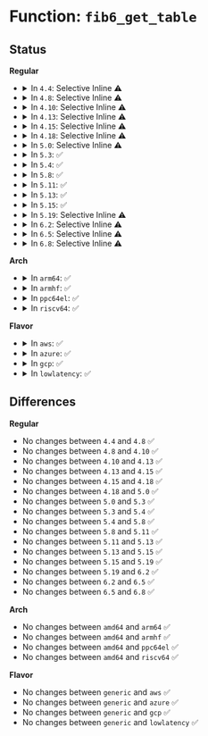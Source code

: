 # Function: <code>fib6_get_table</code>

## Status
<b>Regular</b>
<ul>
<li>
<details>
<summary>In <code>4.4</code>: Selective Inline ⚠️</summary>

```c
struct fib6_table *fib6_get_table(struct net *net, u32 id);
```

**Collision:** Unique Global

**Inline:** Selective

**Transformation:** False

**Instances:**

```
In net/ipv6/ip6_fib.c (ffffffff817d94e0)
Location: net/ipv6/ip6_fib.c:246
Inline: True
Inline callers:
  - net/ipv6/ip6_fib.c:fib6_new_table
Direct callers:
  - net/ipv6/addrconf.c:addrconf_get_prefix_route
  - net/ipv6/route.c:rt6_get_route_info
  - net/ipv6/route.c:ip6_route_del
  - net/ipv6/route.c:ip6_route_info_create
  - net/ipv6/route.c:rt6_get_dflt_router
  - net/ipv6/route.c:rt6_purge_dflt_routers
  - net/ipv6/route.c:addrconf_dst_alloc
  - net/ipv6/fib6_rules.c:fib6_rule_action
```
**Symbols:**

```
ffffffff817d94e0-ffffffff817d9530: fib6_get_table (STB_GLOBAL)
```
</details>
</li>
<li>
<details>
<summary>In <code>4.8</code>: Selective Inline ⚠️</summary>

```c
struct fib6_table *fib6_get_table(struct net *net, u32 id);
```

**Collision:** Unique Global

**Inline:** Selective

**Transformation:** False

**Instances:**

```
In net/ipv6/ip6_fib.c (ffffffff81848ab5)
Location: net/ipv6/ip6_fib.c:246
Inline: True
Inline callers:
  - net/ipv6/ip6_fib.c:fib6_new_table
Direct callers:
  - net/ipv6/addrconf.c:addrconf_get_prefix_route
  - net/ipv6/route.c:addrconf_dst_alloc
  - net/ipv6/route.c:rt6_purge_dflt_routers
  - net/ipv6/route.c:rt6_get_dflt_router
  - net/ipv6/route.c:rt6_get_route_info
  - net/ipv6/route.c:ip6_route_del
  - net/ipv6/route.c:ip6_route_info_create
  - net/ipv6/route.c:ip6_route_info_create
  - net/ipv6/fib6_rules.c:fib6_rule_action
```
**Symbols:**

```
ffffffff81847430-ffffffff81847471: fib6_get_table (STB_GLOBAL)
```
</details>
</li>
<li>
<details>
<summary>In <code>4.10</code>: Selective Inline ⚠️</summary>

```c
struct fib6_table *fib6_get_table(struct net *net, u32 id);
```

**Collision:** Unique Global

**Inline:** Selective

**Transformation:** False

**Instances:**

```
In net/ipv6/ip6_fib.c (ffffffff8187a905)
Location: net/ipv6/ip6_fib.c:246
Inline: True
Inline callers:
  - net/ipv6/ip6_fib.c:fib6_new_table
Direct callers:
  - net/ipv6/addrconf.c:addrconf_get_prefix_route
  - net/ipv6/route.c:addrconf_dst_alloc
  - net/ipv6/route.c:rt6_add_dflt_router
  - net/ipv6/route.c:rt6_get_dflt_router
  - net/ipv6/route.c:rt6_get_route_info
  - net/ipv6/route.c:ip6_route_del
  - net/ipv6/route.c:ip6_route_info_create
  - net/ipv6/route.c:ip6_route_info_create
  - net/ipv6/fib6_rules.c:fib6_rule_action
```
**Symbols:**

```
ffffffff81879270-ffffffff818792b1: fib6_get_table (STB_GLOBAL)
```
</details>
</li>
<li>
<details>
<summary>In <code>4.13</code>: Selective Inline ⚠️</summary>

```c
struct fib6_table *fib6_get_table(struct net *net, u32 id);
```

**Collision:** Unique Global

**Inline:** Selective

**Transformation:** False

**Instances:**

```
In net/ipv6/ip6_fib.c (ffffffff818a0035)
Location: net/ipv6/ip6_fib.c:261
Inline: True
Inline callers:
  - net/ipv6/ip6_fib.c:fib6_new_table
Direct callers:
  - net/ipv6/addrconf.c:addrconf_get_prefix_route
  - net/ipv6/route.c:addrconf_dst_alloc
  - net/ipv6/route.c:rt6_add_dflt_router
  - net/ipv6/route.c:rt6_get_dflt_router
  - net/ipv6/route.c:rt6_get_route_info
  - net/ipv6/route.c:ip6_route_del
  - net/ipv6/route.c:ip6_route_info_create
  - net/ipv6/route.c:ip6_route_info_create
  - net/ipv6/fib6_rules.c:fib6_rule_action
```
**Symbols:**

```
ffffffff8189ec10-ffffffff8189ec5b: fib6_get_table (STB_GLOBAL)
```
</details>
</li>
<li>
<details>
<summary>In <code>4.15</code>: Selective Inline ⚠️</summary>

```c
struct fib6_table *fib6_get_table(struct net *net, u32 id);
```

**Collision:** Unique Global

**Inline:** Selective

**Transformation:** False

**Instances:**

```
In net/ipv6/ip6_fib.c (ffffffff81922045)
Location: net/ipv6/ip6_fib.c:264
Inline: True
Inline callers:
  - net/ipv6/ip6_fib.c:fib6_new_table
Direct callers:
  - net/ipv6/addrconf.c:addrconf_get_prefix_route
  - net/ipv6/route.c:addrconf_dst_alloc
  - net/ipv6/route.c:rt6_add_dflt_router
  - net/ipv6/route.c:rt6_get_dflt_router
  - net/ipv6/route.c:rt6_get_route_info
  - net/ipv6/route.c:ip6_route_del
  - net/ipv6/route.c:ip6_route_info_create
  - net/ipv6/route.c:ip6_route_info_create
  - net/ipv6/fib6_rules.c:fib6_rule_action
  - net/ipv6/seg6_local.c:lookup_nexthop
```
**Symbols:**

```
ffffffff819211e0-ffffffff8192122b: fib6_get_table (STB_GLOBAL)
```
</details>
</li>
<li>
<details>
<summary>In <code>4.18</code>: Selective Inline ⚠️</summary>

```c
struct fib6_table *fib6_get_table(struct net *net, u32 id);
```

**Collision:** Unique Global

**Inline:** Selective

**Transformation:** False

**Instances:**

```
In net/ipv6/ip6_fib.c (ffffffff819795e0)
Location: net/ipv6/ip6_fib.c:304
Inline: True
Inline callers:
  - net/ipv6/ip6_fib.c:fib6_new_table
Direct callers:
  - net/ipv6/addrconf.c:addrconf_get_prefix_route
  - net/ipv6/route.c:addrconf_f6i_alloc
  - net/ipv6/route.c:rt6_add_dflt_router
  - net/ipv6/route.c:rt6_get_dflt_router
  - net/ipv6/route.c:rt6_get_route_info
  - net/ipv6/route.c:ip6_route_del
  - net/ipv6/route.c:ip6_route_info_create
  - net/ipv6/fib6_rules.c:fib6_rule_action
  - net/ipv6/fib6_rules.c:fib6_rule_action
  - net/ipv6/seg6_local.c:seg6_lookup_nexthop
```
**Symbols:**

```
ffffffff819795e0-ffffffff8197962b: fib6_get_table (STB_GLOBAL)
```
</details>
</li>
<li>
<details>
<summary>In <code>5.0</code>: Selective Inline ⚠️</summary>

```c
struct fib6_table *fib6_get_table(struct net *net, u32 id);
```

**Collision:** Unique Global

**Inline:** Selective

**Transformation:** False

**Instances:**

```
In net/ipv6/ip6_fib.c (ffffffff819affe6)
Location: net/ipv6/ip6_fib.c:303
Inline: True
Inline callers:
  - net/ipv6/ip6_fib.c:inet6_dump_fib
  - net/ipv6/ip6_fib.c:fib6_new_table
Direct callers:
  - net/ipv6/addrconf.c:addrconf_get_prefix_route
  - net/ipv6/route.c:addrconf_f6i_alloc
  - net/ipv6/route.c:rt6_add_dflt_router
  - net/ipv6/route.c:rt6_get_dflt_router
  - net/ipv6/route.c:rt6_get_route_info
  - net/ipv6/route.c:ip6_route_del
  - net/ipv6/route.c:ip6_route_info_create
  - net/ipv6/fib6_rules.c:fib6_rule_action
  - net/ipv6/fib6_rules.c:fib6_rule_action
  - net/ipv6/seg6_local.c:seg6_lookup_nexthop
```
**Symbols:**

```
ffffffff819af190-ffffffff819af1db: fib6_get_table (STB_GLOBAL)
```
</details>
</li>
<li>
<details>
<summary>In <code>5.3</code>: ✅</summary>

```c
struct fib6_table *fib6_get_table(struct net *net, u32 id);
```

**Collision:** Unique Global

**Inline:** No

**Transformation:** False

**Instances:**

```
In net/ipv6/ip6_fib.c (ffffffff81a1d370)
Location: net/ipv6/ip6_fib.c:271
Inline: False
Direct callers:
  - net/ipv6/addrconf.c:addrconf_get_prefix_route
  - net/ipv6/route.c:rt6_add_dflt_router
  - net/ipv6/route.c:rt6_get_dflt_router
  - net/ipv6/route.c:rt6_get_route_info
  - net/ipv6/route.c:ip6_route_del
  - net/ipv6/route.c:ip6_route_info_create
  - net/ipv6/ip6_fib.c:inet6_dump_fib
  - net/ipv6/ip6_fib.c:fib6_new_table
  - net/ipv6/fib6_rules.c:fib6_rule_action
  - net/ipv6/fib6_rules.c:fib6_rule_action
  - net/ipv6/seg6_local.c:seg6_lookup_nexthop
```
**Symbols:**

```
ffffffff81a1d370-ffffffff81a1d3ad: fib6_get_table (STB_GLOBAL)
```
</details>
</li>
<li>
<details>
<summary>In <code>5.4</code>: ✅</summary>

```c
struct fib6_table *fib6_get_table(struct net *net, u32 id);
```

**Collision:** Unique Global

**Inline:** No

**Transformation:** False

**Instances:**

```
In net/ipv6/ip6_fib.c (ffffffff81a53fb0)
Location: net/ipv6/ip6_fib.c:271
Inline: False
Direct callers:
  - net/ipv6/addrconf.c:addrconf_get_prefix_route
  - net/ipv6/route.c:rt6_add_dflt_router
  - net/ipv6/route.c:rt6_get_dflt_router
  - net/ipv6/route.c:rt6_get_route_info
  - net/ipv6/route.c:ip6_route_del
  - net/ipv6/route.c:ip6_route_info_create
  - net/ipv6/ip6_fib.c:inet6_dump_fib
  - net/ipv6/ip6_fib.c:fib6_new_table
  - net/ipv6/fib6_rules.c:fib6_rule_action
  - net/ipv6/fib6_rules.c:fib6_rule_action
  - net/ipv6/seg6_local.c:seg6_lookup_nexthop
```
**Symbols:**

```
ffffffff81a53fb0-ffffffff81a53fed: fib6_get_table (STB_GLOBAL)
```
</details>
</li>
<li>
<details>
<summary>In <code>5.8</code>: ✅</summary>

```c
struct fib6_table *fib6_get_table(struct net *net, u32 id);
```

**Collision:** Unique Global

**Inline:** No

**Transformation:** False

**Instances:**

```
In net/ipv6/ip6_fib.c (ffffffff81b4b630)
Location: net/ipv6/ip6_fib.c:271
Inline: False
Direct callers:
  - net/ipv6/addrconf.c:addrconf_get_prefix_route
  - net/ipv6/route.c:rt6_add_dflt_router
  - net/ipv6/route.c:rt6_get_dflt_router
  - net/ipv6/route.c:rt6_get_route_info
  - net/ipv6/route.c:ip6_route_del
  - net/ipv6/route.c:ip6_route_info_create
  - net/ipv6/ip6_fib.c:inet6_dump_fib
  - net/ipv6/ip6_fib.c:fib6_new_table
  - net/ipv6/fib6_rules.c:fib6_rule_action
  - net/ipv6/fib6_rules.c:fib6_rule_action
  - net/ipv6/seg6_local.c:seg6_lookup_any_nexthop
```
**Symbols:**

```
ffffffff81b4b630-ffffffff81b4b66d: fib6_get_table (STB_GLOBAL)
```
</details>
</li>
<li>
<details>
<summary>In <code>5.11</code>: ✅</summary>

```c
struct fib6_table *fib6_get_table(struct net *net, u32 id);
```

**Collision:** Unique Global

**Inline:** No

**Transformation:** False

**Instances:**

```
In net/ipv6/ip6_fib.c (ffffffff81b5a420)
Location: net/ipv6/ip6_fib.c:271
Inline: False
Direct callers:
  - net/ipv6/addrconf.c:addrconf_get_prefix_route
  - net/ipv6/route.c:rt6_add_dflt_router
  - net/ipv6/route.c:rt6_get_dflt_router
  - net/ipv6/route.c:rt6_get_route_info
  - net/ipv6/route.c:ip6_route_del
  - net/ipv6/route.c:ip6_route_info_create
  - net/ipv6/ip6_fib.c:inet6_dump_fib
  - net/ipv6/ip6_fib.c:fib6_new_table
  - net/ipv6/fib6_rules.c:fib6_rule_action
  - net/ipv6/fib6_rules.c:fib6_rule_action
  - net/ipv6/seg6_local.c:seg6_lookup_any_nexthop
```
**Symbols:**

```
ffffffff81b5a420-ffffffff81b5a483: fib6_get_table (STB_GLOBAL)
```
</details>
</li>
<li>
<details>
<summary>In <code>5.13</code>: ✅</summary>

```c
struct fib6_table *fib6_get_table(struct net *net, u32 id);
```

**Collision:** Unique Global

**Inline:** No

**Transformation:** False

**Instances:**

```
In net/ipv6/ip6_fib.c (ffffffff81b485f0)
Location: net/ipv6/ip6_fib.c:271
Inline: False
Direct callers:
  - net/ipv6/addrconf.c:addrconf_get_prefix_route
  - net/ipv6/route.c:rt6_add_dflt_router
  - net/ipv6/route.c:rt6_get_dflt_router
  - net/ipv6/route.c:rt6_get_route_info
  - net/ipv6/route.c:ip6_route_del
  - net/ipv6/route.c:ip6_route_info_create
  - net/ipv6/ip6_fib.c:inet6_dump_fib
  - net/ipv6/ip6_fib.c:fib6_new_table
  - net/ipv6/fib6_rules.c:fib6_rule_action
  - net/ipv6/fib6_rules.c:fib6_rule_action
  - net/ipv6/seg6_local.c:seg6_lookup_any_nexthop
```
**Symbols:**

```
ffffffff81b485f0-ffffffff81b48653: fib6_get_table (STB_GLOBAL)
```
</details>
</li>
<li>
<details>
<summary>In <code>5.15</code>: ✅</summary>

```c
struct fib6_table *fib6_get_table(struct net *net, u32 id);
```

**Collision:** Unique Global

**Inline:** No

**Transformation:** False

**Instances:**

```
In net/ipv6/ip6_fib.c (ffffffff81c0f8c0)
Location: net/ipv6/ip6_fib.c:272
Inline: False
Direct callers:
  - net/ipv6/addrconf.c:addrconf_get_prefix_route
  - net/ipv6/route.c:rt6_add_dflt_router
  - net/ipv6/route.c:rt6_get_dflt_router
  - net/ipv6/route.c:rt6_get_route_info
  - net/ipv6/route.c:ip6_route_del
  - net/ipv6/route.c:ip6_route_info_create
  - net/ipv6/ip6_fib.c:inet6_dump_fib
  - net/ipv6/ip6_fib.c:fib6_new_table
  - net/ipv6/fib6_rules.c:fib6_rule_action
  - net/ipv6/fib6_rules.c:fib6_rule_action
  - net/ipv6/seg6_local.c:seg6_lookup_any_nexthop
```
**Symbols:**

```
ffffffff81c0f8c0-ffffffff81c0f923: fib6_get_table (STB_GLOBAL)
```
</details>
</li>
<li>
<details>
<summary>In <code>5.19</code>: Selective Inline ⚠️</summary>

```c
struct fib6_table *fib6_get_table(struct net *net, u32 id);
```

**Collision:** Unique Global

**Inline:** Selective

**Transformation:** False

**Instances:**

```
In net/ipv6/ip6_fib.c (ffffffff81dac249)
Location: net/ipv6/ip6_fib.c:273
Inline: True
Inline callers:
  - net/ipv6/ip6_fib.c:inet6_dump_fib
  - net/ipv6/ip6_fib.c:fib6_new_table
Direct callers:
  - net/ipv6/addrconf.c:addrconf_get_prefix_route
  - net/ipv6/route.c:rt6_add_dflt_router
  - net/ipv6/route.c:rt6_get_dflt_router
  - net/ipv6/route.c:rt6_get_route_info
  - net/ipv6/route.c:ip6_route_del
  - net/ipv6/route.c:ip6_route_info_create
  - net/ipv6/fib6_rules.c:fib6_rule_action
  - net/ipv6/fib6_rules.c:fib6_rule_action
  - net/ipv6/seg6_local.c:seg6_lookup_any_nexthop
```
**Symbols:**

```
ffffffff81daaa80-ffffffff81daab08: fib6_get_table (STB_GLOBAL)
```
</details>
</li>
<li>
<details>
<summary>In <code>6.2</code>: Selective Inline ⚠️</summary>

```c
struct fib6_table *fib6_get_table(struct net *net, u32 id);
```

**Collision:** Unique Global

**Inline:** Selective

**Transformation:** False

**Instances:**

```
In net/ipv6/ip6_fib.c (ffffffff81f7bc39)
Location: net/ipv6/ip6_fib.c:272
Inline: True
Inline callers:
  - net/ipv6/ip6_fib.c:inet6_dump_fib
  - net/ipv6/ip6_fib.c:fib6_new_table
Direct callers:
  - net/ipv6/addrconf.c:addrconf_get_prefix_route
  - net/ipv6/route.c:rt6_add_dflt_router
  - net/ipv6/route.c:rt6_get_dflt_router
  - net/ipv6/route.c:rt6_get_route_info
  - net/ipv6/route.c:ip6_route_del
  - net/ipv6/route.c:ip6_route_info_create
  - net/ipv6/fib6_rules.c:fib6_rule_action
  - net/ipv6/fib6_rules.c:fib6_rule_action
  - net/ipv6/seg6_local.c:seg6_lookup_any_nexthop
```
**Symbols:**

```
ffffffff81f7a310-ffffffff81f7a398: fib6_get_table (STB_GLOBAL)
```
</details>
</li>
<li>
<details>
<summary>In <code>6.5</code>: Selective Inline ⚠️</summary>

```c
struct fib6_table *fib6_get_table(struct net *net, u32 id);
```

**Collision:** Unique Global

**Inline:** Selective

**Transformation:** False

**Instances:**

```
In net/ipv6/ip6_fib.c (ffffffff81fdbe57)
Location: net/ipv6/ip6_fib.c:272
Inline: True
Inline callers:
  - net/ipv6/ip6_fib.c:inet6_dump_fib
  - net/ipv6/ip6_fib.c:fib6_new_table
Direct callers:
  - net/ipv6/addrconf.c:addrconf_get_prefix_route
  - net/ipv6/route.c:rt6_add_dflt_router
  - net/ipv6/route.c:rt6_get_dflt_router
  - net/ipv6/route.c:rt6_get_route_info
  - net/ipv6/route.c:ip6_route_del
  - net/ipv6/route.c:ip6_route_info_create
  - net/ipv6/fib6_rules.c:fib6_rule_action
  - net/ipv6/fib6_rules.c:fib6_rule_action
  - net/ipv6/seg6_local.c:seg6_lookup_any_nexthop
```
**Symbols:**

```
ffffffff81fda520-ffffffff81fda5a8: fib6_get_table (STB_GLOBAL)
```
</details>
</li>
<li>
<details>
<summary>In <code>6.8</code>: Selective Inline ⚠️</summary>

```c
struct fib6_table *fib6_get_table(struct net *net, u32 id);
```

**Collision:** Unique Global

**Inline:** Selective

**Transformation:** False

**Instances:**

```
In net/ipv6/ip6_fib.c (ffffffff820a9987)
Location: net/ipv6/ip6_fib.c:272
Inline: True
Inline callers:
  - net/ipv6/ip6_fib.c:inet6_dump_fib
  - net/ipv6/ip6_fib.c:fib6_new_table
Direct callers:
  - net/ipv6/addrconf.c:addrconf_get_prefix_route
  - net/ipv6/route.c:rt6_add_dflt_router
  - net/ipv6/route.c:rt6_get_dflt_router
  - net/ipv6/route.c:rt6_get_route_info
  - net/ipv6/route.c:ip6_route_del
  - net/ipv6/route.c:ip6_route_info_create
  - net/ipv6/fib6_rules.c:fib6_rule_action
  - net/ipv6/fib6_rules.c:fib6_rule_action
  - net/ipv6/seg6_local.c:seg6_lookup_any_nexthop
```
**Symbols:**

```
ffffffff820a7f70-ffffffff820a7ff8: fib6_get_table (STB_GLOBAL)
```
</details>
</li>
</ul>
<b>Arch</b>
<ul>
<li>
<details>
<summary>In <code>arm64</code>: ✅</summary>

```c
struct fib6_table *fib6_get_table(struct net *net, u32 id);
```

**Collision:** Unique Global

**Inline:** No

**Transformation:** False

**Instances:**

```
In net/ipv6/ip6_fib.c (ffff800010d183e0)
Location: net/ipv6/ip6_fib.c:271
Inline: False
Direct callers:
  - net/ipv6/addrconf.c:addrconf_get_prefix_route
  - net/ipv6/route.c:rt6_add_dflt_router
  - net/ipv6/route.c:rt6_get_dflt_router
  - net/ipv6/route.c:rt6_get_route_info
  - net/ipv6/route.c:ip6_route_del
  - net/ipv6/route.c:ip6_route_info_create
  - net/ipv6/ip6_fib.c:inet6_dump_fib
  - net/ipv6/ip6_fib.c:fib6_new_table
  - net/ipv6/fib6_rules.c:fib6_rule_action
  - net/ipv6/fib6_rules.c:fib6_rule_action
  - net/ipv6/seg6_local.c:seg6_lookup_nexthop
```
**Symbols:**

```
ffff800010d183e0-ffff800010d1844c: fib6_get_table (STB_GLOBAL)
```
</details>
</li>
<li>
<details>
<summary>In <code>armhf</code>: ✅</summary>

```c
struct fib6_table *fib6_get_table(struct net *net, u32 id);
```

**Collision:** Unique Global

**Inline:** No

**Transformation:** False

**Instances:**

```
In net/ipv6/ip6_fib.c (c0e1dcac)
Location: net/ipv6/ip6_fib.c:271
Inline: False
Direct callers:
  - net/ipv6/addrconf.c:addrconf_get_prefix_route
  - net/ipv6/route.c:rt6_add_dflt_router
  - net/ipv6/route.c:rt6_get_dflt_router
  - net/ipv6/route.c:rt6_get_route_info
  - net/ipv6/route.c:ip6_route_del
  - net/ipv6/route.c:ip6_route_info_create
  - net/ipv6/route.c:ip6_nh_lookup_table
  - net/ipv6/ip6_fib.c:inet6_dump_fib
  - net/ipv6/ip6_fib.c:fib6_new_table
  - net/ipv6/fib6_rules.c:fib6_rule_action
  - net/ipv6/fib6_rules.c:fib6_rule_action
  - net/ipv6/seg6_local.c:seg6_lookup_nexthop
```
**Symbols:**

```
c0e1dcac-c0e1dd0c: fib6_get_table (STB_GLOBAL)
```
</details>
</li>
<li>
<details>
<summary>In <code>ppc64el</code>: ✅</summary>

```c
struct fib6_table *fib6_get_table(struct net *net, u32 id);
```

**Collision:** Unique Global

**Inline:** No

**Transformation:** False

**Instances:**

```
In net/ipv6/ip6_fib.c (c000000000e45dd0)
Location: net/ipv6/ip6_fib.c:271
Inline: False
Direct callers:
  - net/ipv6/addrconf.c:addrconf_get_prefix_route
  - net/ipv6/route.c:rt6_add_dflt_router
  - net/ipv6/route.c:rt6_get_dflt_router
  - net/ipv6/route.c:rt6_get_route_info
  - net/ipv6/route.c:ip6_route_del
  - net/ipv6/route.c:ip6_route_info_create
  - net/ipv6/ip6_fib.c:inet6_dump_fib
  - net/ipv6/ip6_fib.c:fib6_new_table
  - net/ipv6/fib6_rules.c:fib6_rule_action
  - net/ipv6/fib6_rules.c:fib6_rule_action
  - net/ipv6/seg6_local.c:seg6_lookup_nexthop
```
**Symbols:**

```
c000000000e45dd0-c000000000e45e3c: fib6_get_table (STB_GLOBAL)
```
</details>
</li>
<li>
<details>
<summary>In <code>riscv64</code>: ✅</summary>

```c
struct fib6_table *fib6_get_table(struct net *net, u32 id);
```

**Collision:** Unique Global

**Inline:** No

**Transformation:** False

**Instances:**

```
In net/ipv6/ip6_fib.c (ffffffe00085d008)
Location: net/ipv6/ip6_fib.c:271
Inline: False
Direct callers:
  - net/ipv6/addrconf.c:addrconf_get_prefix_route
  - net/ipv6/route.c:rt6_add_dflt_router
  - net/ipv6/route.c:rt6_get_dflt_router
  - net/ipv6/route.c:rt6_get_route_info
  - net/ipv6/route.c:ip6_route_del
  - net/ipv6/route.c:ip6_route_info_create
  - net/ipv6/route.c:ip6_nh_lookup_table
  - net/ipv6/ip6_fib.c:inet6_dump_fib
  - net/ipv6/ip6_fib.c:fib6_new_table
  - net/ipv6/fib6_rules.c:fib6_rule_action
  - net/ipv6/fib6_rules.c:fib6_rule_action
  - net/ipv6/seg6_local.c:seg6_lookup_nexthop
```
**Symbols:**

```
ffffffe00085d008-ffffffe00085d066: fib6_get_table (STB_GLOBAL)
```
</details>
</li>
</ul>
<b>Flavor</b>
<ul>
<li>
<details>
<summary>In <code>aws</code>: ✅</summary>

```c
struct fib6_table *fib6_get_table(struct net *net, u32 id);
```

**Collision:** Unique Global

**Inline:** No

**Transformation:** False

**Instances:**

```
In net/ipv6/ip6_fib.c (ffffffff819f3640)
Location: net/ipv6/ip6_fib.c:271
Inline: False
Direct callers:
  - net/ipv6/addrconf.c:addrconf_get_prefix_route
  - net/ipv6/route.c:rt6_add_dflt_router
  - net/ipv6/route.c:rt6_get_dflt_router
  - net/ipv6/route.c:rt6_get_route_info
  - net/ipv6/route.c:ip6_route_del
  - net/ipv6/route.c:ip6_route_info_create
  - net/ipv6/ip6_fib.c:inet6_dump_fib
  - net/ipv6/ip6_fib.c:fib6_new_table
  - net/ipv6/fib6_rules.c:fib6_rule_action
  - net/ipv6/fib6_rules.c:fib6_rule_action
  - net/ipv6/seg6_local.c:seg6_lookup_nexthop
```
**Symbols:**

```
ffffffff819f3640-ffffffff819f367d: fib6_get_table (STB_GLOBAL)
```
</details>
</li>
<li>
<details>
<summary>In <code>azure</code>: ✅</summary>

```c
struct fib6_table *fib6_get_table(struct net *net, u32 id);
```

**Collision:** Unique Global

**Inline:** No

**Transformation:** False

**Instances:**

```
In net/ipv6/ip6_fib.c (ffffffff819b0400)
Location: net/ipv6/ip6_fib.c:271
Inline: False
Direct callers:
  - net/ipv6/addrconf.c:addrconf_get_prefix_route
  - net/ipv6/route.c:rt6_add_dflt_router
  - net/ipv6/route.c:rt6_get_dflt_router
  - net/ipv6/route.c:rt6_get_route_info
  - net/ipv6/route.c:ip6_route_del
  - net/ipv6/route.c:ip6_route_info_create
  - net/ipv6/ip6_fib.c:inet6_dump_fib
  - net/ipv6/ip6_fib.c:fib6_new_table
  - net/ipv6/fib6_rules.c:fib6_rule_action
  - net/ipv6/fib6_rules.c:fib6_rule_action
  - net/ipv6/seg6_local.c:seg6_lookup_nexthop
```
**Symbols:**

```
ffffffff819b0400-ffffffff819b043d: fib6_get_table (STB_GLOBAL)
```
</details>
</li>
<li>
<details>
<summary>In <code>gcp</code>: ✅</summary>

```c
struct fib6_table *fib6_get_table(struct net *net, u32 id);
```

**Collision:** Unique Global

**Inline:** No

**Transformation:** False

**Instances:**

```
In net/ipv6/ip6_fib.c (ffffffff81a5e0c0)
Location: net/ipv6/ip6_fib.c:271
Inline: False
Direct callers:
  - net/ipv6/addrconf.c:addrconf_get_prefix_route
  - net/ipv6/route.c:rt6_add_dflt_router
  - net/ipv6/route.c:rt6_get_dflt_router
  - net/ipv6/route.c:rt6_get_route_info
  - net/ipv6/route.c:ip6_route_del
  - net/ipv6/route.c:ip6_route_info_create
  - net/ipv6/ip6_fib.c:inet6_dump_fib
  - net/ipv6/ip6_fib.c:fib6_new_table
  - net/ipv6/fib6_rules.c:fib6_rule_action
  - net/ipv6/fib6_rules.c:fib6_rule_action
  - net/ipv6/seg6_local.c:seg6_lookup_nexthop
```
**Symbols:**

```
ffffffff81a5e0c0-ffffffff81a5e0fd: fib6_get_table (STB_GLOBAL)
```
</details>
</li>
<li>
<details>
<summary>In <code>lowlatency</code>: ✅</summary>

```c
struct fib6_table *fib6_get_table(struct net *net, u32 id);
```

**Collision:** Unique Global

**Inline:** No

**Transformation:** False

**Instances:**

```
In net/ipv6/ip6_fib.c (ffffffff81a6a8f0)
Location: net/ipv6/ip6_fib.c:271
Inline: False
Direct callers:
  - net/ipv6/addrconf.c:addrconf_get_prefix_route
  - net/ipv6/route.c:rt6_add_dflt_router
  - net/ipv6/route.c:rt6_get_dflt_router
  - net/ipv6/route.c:rt6_get_route_info
  - net/ipv6/route.c:ip6_route_del
  - net/ipv6/route.c:ip6_route_info_create
  - net/ipv6/ip6_fib.c:inet6_dump_fib
  - net/ipv6/ip6_fib.c:fib6_new_table
  - net/ipv6/fib6_rules.c:fib6_rule_action
  - net/ipv6/fib6_rules.c:fib6_rule_action
  - net/ipv6/seg6_local.c:seg6_lookup_nexthop
```
**Symbols:**

```
ffffffff81a6a8f0-ffffffff81a6a96a: fib6_get_table (STB_GLOBAL)
```
</details>
</li>
</ul>

## Differences
<b>Regular</b>
<ul>
<li>
No changes between <code>4.4</code> and <code>4.8</code> ✅
</li>
<li>
No changes between <code>4.8</code> and <code>4.10</code> ✅
</li>
<li>
No changes between <code>4.10</code> and <code>4.13</code> ✅
</li>
<li>
No changes between <code>4.13</code> and <code>4.15</code> ✅
</li>
<li>
No changes between <code>4.15</code> and <code>4.18</code> ✅
</li>
<li>
No changes between <code>4.18</code> and <code>5.0</code> ✅
</li>
<li>
No changes between <code>5.0</code> and <code>5.3</code> ✅
</li>
<li>
No changes between <code>5.3</code> and <code>5.4</code> ✅
</li>
<li>
No changes between <code>5.4</code> and <code>5.8</code> ✅
</li>
<li>
No changes between <code>5.8</code> and <code>5.11</code> ✅
</li>
<li>
No changes between <code>5.11</code> and <code>5.13</code> ✅
</li>
<li>
No changes between <code>5.13</code> and <code>5.15</code> ✅
</li>
<li>
No changes between <code>5.15</code> and <code>5.19</code> ✅
</li>
<li>
No changes between <code>5.19</code> and <code>6.2</code> ✅
</li>
<li>
No changes between <code>6.2</code> and <code>6.5</code> ✅
</li>
<li>
No changes between <code>6.5</code> and <code>6.8</code> ✅
</li>
</ul>
<b>Arch</b>
<ul>
<li>
No changes between <code>amd64</code> and <code>arm64</code> ✅
</li>
<li>
No changes between <code>amd64</code> and <code>armhf</code> ✅
</li>
<li>
No changes between <code>amd64</code> and <code>ppc64el</code> ✅
</li>
<li>
No changes between <code>amd64</code> and <code>riscv64</code> ✅
</li>
</ul>
<b>Flavor</b>
<ul>
<li>
No changes between <code>generic</code> and <code>aws</code> ✅
</li>
<li>
No changes between <code>generic</code> and <code>azure</code> ✅
</li>
<li>
No changes between <code>generic</code> and <code>gcp</code> ✅
</li>
<li>
No changes between <code>generic</code> and <code>lowlatency</code> ✅
</li>
</ul>
